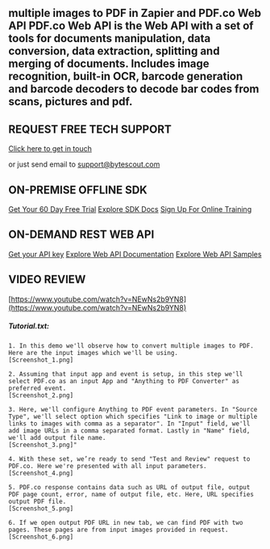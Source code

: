 ## multiple images to PDF in Zapier and PDF.co Web API PDF.co Web API is the Web API with a set of tools for documents manipulation, data conversion, data extraction, splitting and merging of documents. Includes image recognition, built-in OCR, barcode generation and barcode decoders to decode bar codes from scans, pictures and pdf.

## REQUEST FREE TECH SUPPORT

[Click here to get in touch](https://bytescout.zendesk.com/hc/en-us/requests/new?subject=PDF.co%20Web%20API%20Question)

or just send email to [support@bytescout.com](mailto:support@bytescout.com?subject=PDF.co%20Web%20API%20Question) 

## ON-PREMISE OFFLINE SDK 

[Get Your 60 Day Free Trial](https://bytescout.com/download/web-installer?utm_source=github-readme)
[Explore SDK Docs](https://bytescout.com/documentation/index.html?utm_source=github-readme)
[Sign Up For Online Training](https://academy.bytescout.com/)


## ON-DEMAND REST WEB API

[Get your API key](https://pdf.co/documentation/api?utm_source=github-readme)
[Explore Web API Documentation](https://pdf.co/documentation/api?utm_source=github-readme)
[Explore Web API Samples](https://github.com/bytescout/ByteScout-SDK-SourceCode/tree/master/PDF.co%20Web%20API)

## VIDEO REVIEW

[https://www.youtube.com/watch?v=NEwNs2b9YN8](https://www.youtube.com/watch?v=NEwNs2b9YN8)




<!-- code block begin -->

##### **Tutorial.txt:**
    
```
1. In this demo we'll observe how to convert multiple images to PDF. Here are the input images which we'll be using.
[Screenshot_1.png]

2. Assuming that input app and event is setup, in this step we'll select PDF.co as an input App and "Anything to PDF Converter" as preferred event.
[Screenshot_2.png]

3. Here, we'll configure Anything to PDF event parameters. In "Source Type", we'll select option which specifies "Link to image or multiple links to images with comma as a separator". In "Input" field, we'll add image URLs in a comma separated format. Lastly in "Name" field, we'll add output file name.
[Screenshot_3.png]"

4. With these set, we’re ready to send "Test and Review" request to PDF.co. Here we're presented with all input parameters.
[Screenshot_4.png]

5. PDF.co response contains data such as URL of output file, output PDF page count, error, name of output file, etc. Here, URL specifies output PDF file.
[Screenshot_5.png]

6. If we open output PDF URL in new tab, we can find PDF with two pages. These pages are from input images provided in request.
[Screenshot_6.png]

```

<!-- code block end -->
